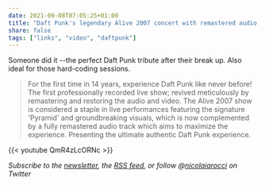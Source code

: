 ```yaml
---
date: 2021-09-08T07:05:25+01:00
title: "Daft Punk's legendary Alive 2007 concert with remastered audio and 4K video"
share: false
tags: ["links", "video", "daftpunk"]
---
```

Someone did it --the perfect Daft Punk tribute after their break up. Also ideal
for those hard-coding sessions.

> For the first time in 14 years, experience Daft Punk like never before! The
> first professionally recorded live show; revived meticulously by remastering
> and restoring the audio and video. The Alive 2007 show is considered a staple
> in live performances featuring the signature 'Pyramid' and groundbreaking
> visuals, which is now complemented by a fully remastered audio track which
> aims to maximize the experience. Presenting the ultimate authentic Daft Punk
> experience. 

{{< youtube QmR4zLcORNc >}}

*Subscribe to the [newsletter][nl], the [RSS feed][rss], or follow @[nicolaiarocci][tw] on Twitter*

 [rss]: https://nicolaiarocci.com/index.xml
 [tw]: http://twitter.com/nicolaiarocci
 [nl]: https://nicolaiarocci.substack.com
